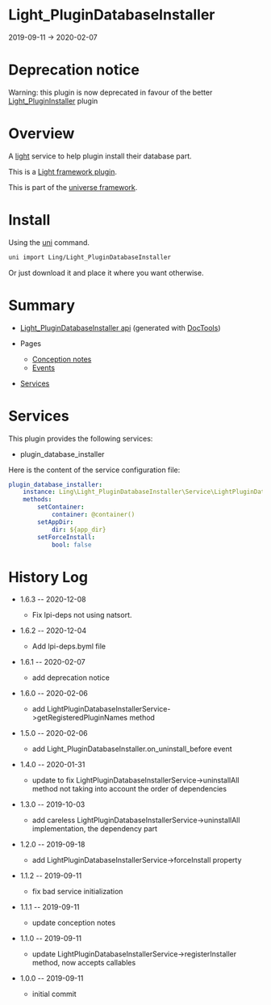 Light_PluginDatabaseInstaller
===========
2019-09-11 -> 2020-02-07



Deprecation notice
======
Warning: this plugin is now deprecated in favour of the better [Light_PluginInstaller](https://github.com/lingtalfi/Light_PluginInstaller) plugin




Overview
======
A [light](https://github.com/lingtalfi/Light) service to help plugin install their database part.


This is a [Light framework plugin](https://github.com/lingtalfi/Light/blob/master/doc/pages/plugin.md).

This is part of the [universe framework](https://github.com/karayabin/universe-snapshot).


Install
==========
Using the [uni](https://github.com/lingtalfi/universe-naive-importer) command.
```bash
uni import Ling/Light_PluginDatabaseInstaller
```

Or just download it and place it where you want otherwise.






Summary
===========
- [Light_PluginDatabaseInstaller api](https://github.com/lingtalfi/Light_PluginDatabaseInstaller/blob/master/doc/api/Ling/Light_PluginDatabaseInstaller.md) (generated with [DocTools](https://github.com/lingtalfi/DocTools))
- Pages
    - [Conception notes](https://github.com/lingtalfi/Light_PluginDatabaseInstaller/blob/master/doc/pages/conception-notes.md)
    - [Events](https://github.com/lingtalfi/Light_PluginDatabaseInstaller/blob/master/doc/pages/events.md)

- [Services](#services)





Services
=========


This plugin provides the following services:

- plugin_database_installer



Here is the content of the service configuration file:

```yaml
plugin_database_installer:
    instance: Ling\Light_PluginDatabaseInstaller\Service\LightPluginDatabaseInstallerService
    methods:
        setContainer:
            container: @container()
        setAppDir:
            dir: ${app_dir}
        setForceInstall:
            bool: false


```








History Log
=============

- 1.6.3 -- 2020-12-08

    - Fix lpi-deps not using natsort.

- 1.6.2 -- 2020-12-04

    - Add lpi-deps.byml file

- 1.6.1 -- 2020-02-07

    - add deprecation notice
    
- 1.6.0 -- 2020-02-06

    - add LightPluginDatabaseInstallerService->getRegisteredPluginNames method
    
- 1.5.0 -- 2020-02-06

    - add Light_PluginDatabaseInstaller.on_uninstall_before event
    
- 1.4.0 -- 2020-01-31

    - update to fix LightPluginDatabaseInstallerService->uninstallAll method not taking into account the order of dependencies
    
- 1.3.0 -- 2019-10-03

    - add careless LightPluginDatabaseInstallerService->uninstallAll implementation, the dependency part
    
- 1.2.0 -- 2019-09-18

    - add LightPluginDatabaseInstallerService->forceInstall property
    
- 1.1.2 -- 2019-09-11

    - fix bad service initialization
    
- 1.1.1 -- 2019-09-11

    - update conception notes
    
- 1.1.0 -- 2019-09-11

    - update LightPluginDatabaseInstallerService->registerInstaller method, now accepts callables
    
- 1.0.0 -- 2019-09-11

    - initial commit